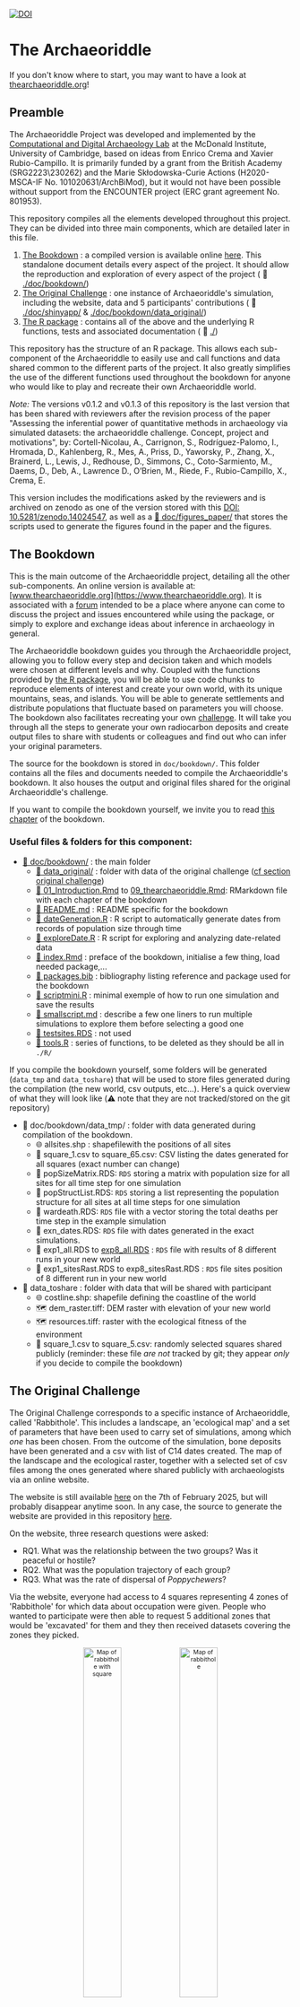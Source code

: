[![DOI](https://zenodo.org/badge/DOI/10.5281/zenodo.14024547.svg)](https://doi.org/10.5281/zenodo.14024547)

# The Archaeoriddle

If you don't know where to start, you may want to have a look at [thearchaeoriddle.org](https://thearchaeoriddle.org/)!

## Preamble

The Archaeoriddle Project was developed and implemented by the [Computational and Digital Archaeology Lab](https://www.arch.cam.ac.uk/research/laboratories/cdal) at the McDonald Institute, University of Cambridge, based on ideas from Enrico Crema and Xavier Rubio-Campillo. It is primarily funded by a grant from the British Academy (SRG2223\230262) and the Marie Skłodowska-Curie Actions (H2020-MSCA-IF No. 101020631/ArchBiMod), but it would not have been possible without support from the ENCOUNTER project (ERC grant agreement No. 801953).

This repository compiles all the elements developed throughout this project. They can be divided into three main components, which are detailed later in this file.

1. [The Bookdown](#the-bookdown) : a compiled version is available online [here](https://www.thearchaeoriddle.org). This standalone document details every aspect of the project. It should allow the reproduction and exploration of every aspect of the project ( :file_folder: [./doc/bookdown/](./doc/bookdown/))
2. [The Original Challenge](#the-original-challenge) : one instance of Archaeoriddle's simulation, including the website, data and 5 participants' contributions ( :file_folder: [./doc/shinyapp/](./doc/shinyapp/) & [./doc/bookdown/data_original/](./doc/bookdown/data_original/))
3. [The R package](#the-r-package) : contains all of the above and the underlying R functions, tests and associated documentation ( :file_folder: [./](./))


This repository has the structure of an R package. This allows each sub-component of the Archaeoriddle to easily use and call functions and data shared common to the different parts of the project. It also greatly simplifies the use of the different functions used throughout the bookdown for anyone who would like to play and recreate their own Archaeoriddle world.


*Note:* The versions v0.1.2 and v0.1.3 of this repository is the last version that has been shared with reviewers after the revision process of the paper "Assessing the inferential power of quantitative methods in archaeology via simulated datasets: the archaeoriddle challenge. Concept, project and motivations", by:
Cortell-Nicolau, A., Carrignon, S., Rodríguez-Palomo, I., Hromada, D., Kahlenberg, R., Mes, A., Priss, D., Yaworsky, P., Zhang, X., Brainerd, L., Lewis, J., Redhouse, D., Simmons, C., Coto-Sarmiento, M., Daems, D., Deb, A., Lawrence D., O’Brien, M., Riede, F., Rubio-Campillo, X., Crema, E.

This version includes the modifications asked by the reviewers and is archived on zenodo as one of the version stored with this [ DOI: 10.5281/zenodo.14024547](https://doi.org/10.5281/zenodo.14024547), as well as a [:file_folder: doc/figures_paper/](./doc/figures_paper/) that stores the scripts used to generate the figures found in the paper and the figures.

## The Bookdown

This is the main outcome of the Archaeoriddle project, detailing all the other sub-components. An online version is available at: [www.thearchaeoriddle.org](https://www.thearchaeoriddle.org). It is associated with a [forum](https://www.thearchaeoriddle.org/forum) intended to be a place where anyone can come to discuss the project and issues encountered while using the package, or simply to explore and exchange ideas about inference in archaeology in general.

The Archaeoriddle bookdown guides you through the Archaeoriddle project, allowing you to follow every step and decision taken and which models were chosen at different levels and why. Coupled with the functions provided by [the R package](#the-r-package), you will be able to use code chunks to reproduce elements of interest and create your own world, with its unique mountains, seas, and islands. You will be able to generate settlements and distribute populations that fluctuate based on parameters you will choose. The bookdown also facilitates recreating your own [challenge](#the-original-challenge). It will take you through all the steps to generate your own radiocarbon deposits and create output files to share with students or colleagues and find out who can infer your original parameters.

The source for the bookdown is stored in `doc/bookdown/`. This folder contains all the files and documents needed to compile the Archaeoriddle's bookdown. It also houses the output and original files shared for the original Archaeoriddle's challenge.

If you want to compile the bookdown yourself, we invite you to read [this chapter](https://thearchaeoriddle.org/index.html#compiling-the-book) of the bookdown.

### Useful files & folders for this component:

- [:file_folder: doc/bookdown/](./doc/bookdown/) : the main folder
    - [:file_folder: data_original/](./doc/bookdown/data_original/) : folder with data of the original challenge ([cf section original challenge](#the-original-challenge))
    - [📄 01_Introduction.Rmd](./doc/bookdown/01_Introduction.Rmd) to [09_thearchaeoriddle.Rmd](./doc/bookdown/09_thearchaeoriddle.Rmd): RMarkdown file with each chapter of the bookdown
    - [📄 README.md](./doc/bookdown/README.md) : README specific for the bookdown
    - [📄 dateGeneration.R](./doc/bookdown/dateGeneration.R) : R script to automatically generate dates from records of population size through time
    - [📄 exploreDate.R](./doc/bookdown/exploreDate.R) : R script for exploring and analyzing date-related data
    - [📄 index.Rmd](./doc/bookdown/index.Rmd) : preface of the bookdown, initialise a few thing, load needed package,...
    - [📄 packages.bib](./doc/bookdown/packages.bib) : bibliography listing reference and package used for the bookdown
    - [📄 scriptmini.R](./doc/bookdown/scriptmini.R) : minimal exemple of how to run one simulation and save the results
    - [📄 smallscript.md](./doc/bookdown/smallscript.md) : describe a few one liners to run multiple simulations to explore them before selecting a good one
    - [💾 testsites.RDS](./doc/bookdown/testsites.RDS) : not used
    - [📄 tools.R](./doc/bookdown/tools.R) : series of functions, to be deleted as they should be all in `./R/`

If you compile the bookdown yourself, some folders will be generated (`data_tmp` and `data_toshare`) that will be used to store files generated during the compilation (the new world, csv outputs, etc...). Here's a quick overview of what they will look like (⚠️ note that they are not tracked/stored on the git repository)

- :file_folder: doc/bookdown/data_tmp/ : folder with data generated during compilation of the bookdown.
    - 🌐 allsites.shp : shapefilewith the positions of all sites
    - 📄 square_1.csv to square_65.csv: CSV listing the dates generated for all squares (exact number can change)
    - 💾 popSizeMatrix.RDS: `RDS` storing a matrix with population size for all sites for all time step for one simulation
    - 💾 popStructList.RDS: `RDS`  storing a list representing the population structure for all sites at all time steps for one simulation
    - 💾 wardeath.RDS: `RDS` file with a vector storing the total deaths per time step in the example simulation
    - 💾 exn_dates.RDS: `RDS` file with dates generated in the exact simulations.
    - 💾 exp1_all.RDS to [exp8_all.RDS](./doc/bookdown/data_tmp/exp8_all.RDS)  : `RDS` file with results of 8 different runs in your new world
    - 💾 exp1_sitesRast.RDS to exp8_sitesRast.RDS : `RDS` file sites position  of 8 different run in your new world
- :file_folder: data_toshare : folder with data that will be shared with participant 
    - 🌐 costline.shp: shapefile defining the coastline of the world
    - 🗺️ dem_raster.tiff: DEM raster with elevation of your new world
    - 🗺️ resources.tiff: raster with the ecological fitness of the environment
    - 📄 square_1.csv to square_5.csv: randomly selected squares shared publicly 
(reminder: these file _are not_ tracked by git; they appear _only_ if you decide to compile the bookdown)


## The Original Challenge 

The Original Challenge corresponds to a specific instance of Archaeoriddle, called 'Rabbithole'. This includes a landscape, an 'ecological map' and a set of parameters that have been used to carry set of simulations, among which  _one_ has been chosen. From the outcome of the simulation, bone deposits have been generated and a csv with list of C14 dates created. The map of the landscape and the ecological raster, together with a selected set of csv files among the ones generated where shared publicly with archaeologists via an online website. 

The website is still available [here](https://theia.arch.cam.ac.uk/archaeoriddle/) on the 7th of February 2025, but will probably disappear anytime soon. In any case, the source to generate the website are provided in this repository [here](./doc/shinyapp/).

On the website, three research questions were asked:

- RQ1. What was the relationship between the two groups? Was it peaceful or hostile?
- RQ2. What was the population trajectory of each group?
- RQ3. What was the rate of dispersal of _Poppychewers_?

Via the website, everyone had access to 4 squares representing 4 zones of 'Rabbithole' for which data about occupation were given. People who wanted to participate were then able to request 5 additional zones that would be 'excavated' for them and they then received datasets covering the zones they picked. 

<div style="font-size: 8pt;text-align: center;">
  <figure>
    <img src="doc/bookdown/data_original/map_rh.png" alt="Map of rabbithole with square" width="40%">
    <img src="doc/bookdown/data_original/map_ex.png" alt="Map of rabbithole" width="40%">
  </figure>
<br>
<sub>Map of publicly available sites of Rabbithole: On the left, the squares available; on the right, the names and cultures of the settlements.</sub>
</div>


### Proposals

The original challenge received 5 proposals, that can be explored via the links below. A snapshot of the proposals the way they were provided by the authors after the revision process is also provided on the [zenodo repository](https://doi.org/10.5281/zenodo.14024547). 

#### P1 by Deborah Priß and Raphael Kahlenberg

> The authors used agent-based modeling combined with exploratory data analysis to study dispersal and site preference in Rabbithole, using ArcGIS Pro and R for calibration and trajectory computation, resulting in an ABM built with NetLogo that correctly predicted group interactions and movements but revealed discrepancies in expansion rates due to differing population trajectories.

**Source:** https://github.com/dpriss/Archaeoriddle_Kahlenberg_Priss

**Citation:** Priß, D., & Kahlenberg, R. (2024). _dpriss/Archaeoriddle_Kahlenberg_Priss: Archaeoriddle Kahlenberg and Priß (v1_Archaeoriddle)._ Zenodo. https://doi.org/10.5281/zenodo.14062675


#### P2 by Xuan Zhang

> The author employed point-process modeling to predict potential occupation and assess conflict between groups, finding increased hostilities and mortality over time due to growing populations and settlements, despite non-time-dependent hostility rules.

**Source:** https://github.com/Xuan-Zhang-arc/Archaeoriddle_PPM_HG_F_relationship/

**Citation:** Xuan Zhang. (2024). _Using Point Process Modelling to detect cooperation vs competition (Archaeoriddle RQ1) (Archaeoriddle)._ Zenodo. https://doi.org/10.5281/zenodo.12803445

#### P3 by Peter Yaworsky

> The author used species-distribution modeling in R to develop a four-stage approach that successfully modeled historical population distributions and dispersal patterns of farmers and foragers, highlighting a southerly to northerly farming dispersal and a decline in hunter-gatherer populations.

**Source:** https://doi.org/10.5281/zenodo.8260754

**Citation:** Yaworsky, P. (2023). _Archeo-Riddle Submission 2023._ Zenodo. https://doi.org/10.5281/zenodo.8260754


#### P4 by Alexes Mes:

> The author employed a friction-based strategy and hierarchical Bayesian phase modeling in R to analyze and successfully predict the complex dispersal patterns and expansion rates of Poppy-chewers in Rabbithole, incorporating spatial and environmental factors.

**Source:** https://github.com/AlexesMes/Archeaoriddle_RabbitWorld

**Citation:** Alexes, M. (2024). _Archeaoriddle RabbitWorld._ Zenodo. https://doi.org/10.5281/zenodo.14218979


#### P5 by Daniel Hromada

> The author used a qualitative analysis to infer hostility between Poppy-chewers and Rabbit-skinners by comparing the shorter settlement persistence of Rabbit-skinners in the region occupied by the Poppy-chewers, separated by a sea, to its persistence in other regions under equal conditions.

**Source:** [here](https://zenodo.org/records/14207474) and [here](http://dx.doi.org/10.13140/RG.2.2.10753.47207)

**Citation:** Hromada, D. (2024). _Exploring the 'Hostile vs. Peaceful' Archaeoriddle Dilemma Using the NALANA Method._ 10.13140/RG.2.2.10753.47207. 

The original challenge is detailed in [this chapter](https://thearchaeoriddle.org/original-challenge.html) of the bookdown.

### Useful files & folders for this component:

- [:file_folder: doc/shinyapp/](./doc/shinyapp/) : the code of  shiny app (the one behind the site available [here](https://theia.arch.cam.ac.uk/archaeoriddle))
    - [📄 README.md](./doc/shinyapp/README.m) : README explaining how to recreate the shiny app and detailing the files available in the folder
- [:file_folder: doc/fake_papers/](./doc/fake_papers/) :  LaTex code for several fake papers and posters presented at conferences where the Original Challenge was presented
- [:file_folder: doc/survey_archaeoriddle/](./doc/survey_archaeoriddle/) : results and analysis of a survey made to know more about the people who were interested in the project. A quick analysis is available [here](file:///home/simon/projects/archaeoriddle/doc/survey_archaeoriddle/survey_analysis.html)
- [:file_folder: doc/bookdown/data_original/](./doc/bookdown/data_original/) : folder will all original data
    - [:file_folder: all_squares/](./doc/bookdown/data_original/all_squares/): folder with all squares in the original challenge
		- [📄 square_1.csv](./doc/bookdown/data_original/all_squares/square_1.csv) to [square_100.csv](./doc/bookdown/data_original/all_squares/square_100.csv) : `CSV` file storing all dates available for all the squares of the original challenge.
    - [:file_folder: general_results_selected_simu/](./doc/bookdown/data_original/general_results_selected_simu/) :
        - [💾 buffattack300_K110_PSU065_3_all.RDS](./doc/bookdown/data_original/general_results_selected_simu/buffattack300_K110_PSU065_3_all.RDS) : RDS file storing most of the selected simulation
        - [💾 buffattack300_K110_PSU065_3_sitesRast.RDS](./doc/bookdown/data_original/general_results_selected_simu/buffattack300_K110_PSU065_3_sitesRast.RDS) : RDS file storing a raster with the positions of the sites
        - [💾 buffattack300_K110_PSU065_3_dates.RDS](./doc/bookdown/data_original/general_results_selected_simu/buffattack300_K110_PSU065_3_dates.RDS) : RDS file storing all dates generated for all sites
    - [:file_folder: sitesinitialposition/](./doc/bookdown/data_original/sitesinitialposition/) : Folder with file needed to read shapefile
        - [🌐 sitesinitialposition.shp](./doc/bookdown/data_original/sitesinitialposition/sitesinitialposition.shp) : shapefile with the position of the initial sites
    - [🌐 costline.shp ](./doc/bookdown/data_original/coastline.shp) : shapefile defining the coastline of the world
    - [🗺️ east_narnia4x.tiff](./doc/bookdown/data_original/east_narnia4x.tif) : DEM raster with elevation of Rabbithole
    - [🗺️ resources.tiff](./doc/bookdown/data_original/resources.tiff/) : raster with the ecological fitness of the environment


## The R-Package 

This overal structure of this repository is a R package. 
To install it, the most simple way will be by using `devtools` function `github_install()` by doing: `devtools::install_github("acortell3/archaeoriddle")`.
Most of the functions defined in the package are described in details in [the bookdown](https://www.thearchaeoriddle.org).

The package will be used if you want to follow the bookdown or recompile it. It will also allow you to easily re-use the functions defined in the package to re-explore the proposal of the original challenge, create your own model of interaction and explore and modify the underlying model used throughout the Archaeoriddle project.

To install the package, the easiest way is probably to use `devtools` function `install_github`: `devtools::install_github("acortell3/archaeoriddle")` 


## Full file structure:

- [:file_folder: doc/](./doc/): documents, websites,... (see below)
- [:file_folder: div/](./div/): various script
    - [📄 post-receive-hook](./div/post-receive-hook): a script that can be use to automatically deploy the bookdown when pushes are made to a git repository 
- [:file_folder: .github/](./.github/): github specific files
    - [📄 .github/workflows/deploy_bookdown.yml](./.github/workflows/deploy_bookdown.yml): a yaml file to automatically deploy the bookdown via github pages
- [:file_folder: man/](./man/): R documentation (see below)
- [:file_folder: R/](./R/): source file of R package (see below)
- [📄 DESCRIPTION](./DESCRIPTION): R-package related file
- [📄 archaeoriddle.Rproj](./archaeoriddle.Rproj): R-package related file
- [📄 NAMESPACE](./NAMESPACE): R-package related file
- [📄 README.md](./README.md): R-package related file



### `doc/`

- [:file_folder: doc/bookdown/](./doc/bookdown/): see section [The Bookdown](#the-bookdown)
- [:file_folder: doc/shinyapp/](./doc/shinyapp/): see section [The Original Challenge](#the-original-challenge)
- [:file_folder: doc/tex_files/](./doc/tex_files//): a few `tex` files used to layout ideas
- [:file_folder: doc/figures_paper/](./doc/figures_paper/): scripts used to generate the figures found in the paper and output of the scripts 
    - [:file_folder: doc/figures_paper/Figure1/](./doc/figures_paper/Figure1/): a :file_folder: storing all layers used in Figure 1. Layers have then been manually grouped together using [Inkscape version 1.2.2 (b0a8486541, 2022-12-01)](http://inkscape.org))
- [🖼️  brain_map_colabm.png](./doc/brain_map_colabm.png) : image representing early reflections about the project
- [📄 Explanation_of_ideas_brain_map.md](./doc/Explanation_of_ideas_brain_map.md): Markdown file detailing programming languages, world options, and more
- [📄 interactive_brain_map.md](./doc/interactive_brain_map.md): Markdown guide for using Markmap visualization; contains programming language options and more
- [📄 pop_id.Rmd](./doc/pop_id.Rmd): R Markdown file about population ideas and environmental qualities for hunting/farming

### `man/`
- [📄 A_rates.Rd](./man/A_rates.Rd),[📄 Gpd.Rd](./man/Gpd.Rd),... and all other `Rd` files: files automatically generated by `ROxygen` to generate `R` documentation (shown when using `?Gpd` when the package is loaded.

### `R/`

- [📄 anthropogenic_deposition.R](./R/anthropogenic_deposition.R): Simulates anthropogenic bone deposition rates at a site
- [📄 climate.R](./R/climate.R): Generates power law noise and simulates environmental fluctuations
- [📄 init_simulation.R](./R/init_simulation.R): Initializes carrying capacities, population matrices, and site lists for simulations
- [📄 logistic_decay.R](./R/logistic_decay.R): Applies logistic decay to resources around points in a raster
- [📄 natural_deposition.R](./R/natural_deposition.R): Models deposition and post-deposition effects of archaeological materials
- [📄 perlin_noise.R](./R/perlin_noise.R): Creates Perlin noise for 2-D slope and elevation autocorrelation
- [📄 population.R](./R/population.R): Manages stochastic population dynamics, growth, and mortality
- [📄 record_loss.R](./R/record_loss.R): Simulates taphonomic losses in archaeological records
- [📄 run_simulation.R](./R/run_simulation.R): Runs a simulation of cultural interactions, migrations, and conflicts
- [📄 tools.R](./R/tools.R): Utility functions for visualization, data extraction, and map plotting

